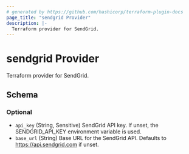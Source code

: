 ```yaml
---
# generated by https://github.com/hashicorp/terraform-plugin-docs
page_title: "sendgrid Provider"
description: |-
  Terraform provider for SendGrid.
---
```


# sendgrid Provider

Terraform provider for SendGrid.



<!-- schema generated by tfplugindocs -->
## Schema

### Optional

- `api_key` (String, Sensitive) SendGrid API key. If unset, the SENDGRID_API_KEY environment variable is used.
- `base_url` (String) Base URL for the SendGrid API. Defaults to https://api.sendgrid.com if unset.
